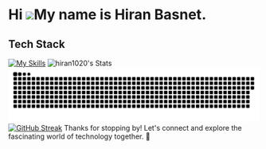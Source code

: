  Hi ![](https://user-images.githubusercontent.com/18350557/176309783-0785949b-9127-417c-8b55-ab5a4333674e.gif)My name is Hiran Basnet.
=======================================================================================================================================
## Tech Stack
[![My Skills](https://skillicons.dev/icons?i=html,css,js,react,rails,vercel)](https://skillicons.dev)
![hiran1020's Stats](https://github-readme-stats-qtg8.vercel.app/api?username=hiran1020&show_icons=true&theme=radical)
<picture>
  <source media="(prefers-color-scheme: dark)" srcset="https://raw.githubusercontent.com/hiran1020/hiran1020/output/github-contribution-grid-snake-dark.svg">
  <source media="(prefers-color-scheme: light)" srcset="https://raw.githubusercontent.com/hiran1020/hiran1020/output/github-contribution-grid-snake.svg">
  <img alt="github contribution grid snake animation" src="https://raw.githubusercontent.com/hiran1020/hiran1020/output/github-contribution-grid-snake.svg">
</picture>
  [![GitHub Streak](https://github-readme-streak-stats.herokuapp.com/?user=hiran1020&show_icons=true&theme=radical)](https://git.io/streak-stats)
Thanks for stopping by! Let's connect and explore the fascinating world of technology together. :rocket:
